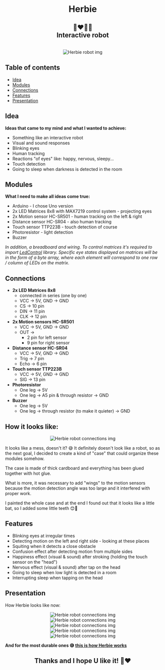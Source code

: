 <h1 align="center">
	Herbie
</h1>
<h2 align="center">
    🤖❤️👨‍🦲
    <br/>
    Interactive robot
</h2>
<p align="center">
    <br/>
    <img src="./images/herbie_1.jpg" alt="Herbie robot img"/>
</p>

## Table of contents
* [Idea](#idea)
* [Modules](#modules)
* [Connections](#connections)
* [Features](#features)
* [Presentation](#presentation)

## Idea
**Ideas that came to my mind and what I wanted to achieve:**
* Something like an interactive robot
* Visual and sound responses
* Blinking eyes
* Human tracking
* Reactions "of eyes" like: happy, nervous, sleepy...
* Touch detection
* Going to sleep when darkness is detected in the room

## Modules
**What I need to make all ideas come true:**
* Arduino - I chose Uno version
* 2x LED Matrices 8x8 with MAX7219 control system - projecting eyes
* 2x Motion sensor HC-SR501 - human tracking on the left & right
* Distance sensor HC-SR04 - also human tracking
* Touch sensor TTP223B - touch detection of course
* Photoresistor - light detection
* Buzzer

*In addition, a breadboard and wiring. To control matrices it's required to import [LedControl](https://www.arduino.cc/reference/en/libraries/ledcontrol/) library. Specific eye states displayed on matrices will be in the form of a byte array, where each element will correspond to one row / column of LEDs on the matrix.*

## Connections
* **2x LED Matrices 8x8**
    * connected in series (one by one)
    * VCC -> 5V, GND -> GND
    * CS -> 10 pin
    * DIN -> 11 pin
    * CLK -> 12 pin
* **2x Motion sensors HC-SR501**
    * VCC -> 5V, GND -> GND
    * OUT ->
        * 2 pin for left sensor
        * 9 pin for right sensor
* **Distance sensor HC-SR04**
    * VCC -> 5V, GND -> GND
    * Trig -> 7 pin
    * Echo -> 6 pin
* **Touch sensor TTP223B**
    * VCC -> 5V, GND -> GND
    * SIG -> 13 pin
* **Photoresistor**
    * One leg -> 5V
    * One leg -> A5 pin & through resistor -> GND
* **Buzzer**
    * One leg -> 5V
    * One leg -> through resistor (to make it quieter) -> GND

<h2>
    How it looks like:
</h2>
<p align="center">
    <img src="./images/connections.jpg" alt="Herbie robot connections img"/>
    </br>
</p>
It looks like a mess, doesn't it? 😅 It definitely doesn't look like a robot, so as the next goal, I decided to create a kind of "case" that could organize these modules somehow.

The case is made of thick cardboard and everything has been glued together with hot glue.

What is more, it was necessary to add "wings" to the motion sensors because the motion detection angle was too large and it interfered with proper work.

I painted the whole case and at the end I found out that it looks like a little bat, so I added some little teeth 😊🦇

## Features
* Blinking eyes at irregular times
* Detecting motion on the left and right side - looking at these places
* Squiting when it detects a close obstacle
* Confusion effect after detecting motion from multiple sides
* Happiness effect (visual & sound) after stroking (holding the touch sensor on the "head")
* Nervous effect (visual & sound) after tap on the head
* Going to sleep when low light is detected in a room
* Interrupting sleep when tapping on the head

## Presentation
How Herbie looks like now:
<p align="center">
    <img src="./images/herbie_2.jpg" alt="Herbie robot connections img"/>
    </br>
    <img src="./images/herbie_3.jpg" alt="Herbie robot connections img"/>
    </br>
    <img src="./images/herbie_4.jpg" alt="Herbie robot connections img"/>
    </br>
    <img src="./images/herbie_5.jpg" alt="Herbie robot connections img"/>
    </br>
    <img src="./images/herbie_6.jpg" alt="Herbie robot connections img"/>
</p>


**And for the most durable ones 😅 [this is how Herbie works](video/herbie_video.mp4)**


<h2 align="center">
	Thanks and I hope U like it! 🤖❤️
</h2>